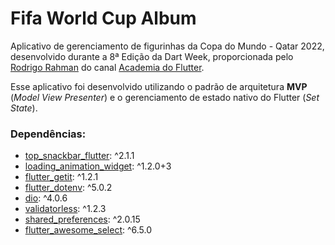 # Fifa World Cup Album

Aplicativo de gerenciamento de figurinhas da Copa do Mundo - Qatar 2022, desenvolvido durante a 8ª Edição da Dart Week, proporcionada pelo [Rodrigo Rahman](https://www.youtube.com/c/RodrigoRahman/featured) do canal [Academia do Flutter](https://academiadoflutter.com.br).

Esse aplicativo foi desenvolvido utilizando o padrão de arquitetura **MVP** (*Model View Presenter*) e o gerenciamento de estado nativo do Flutter (*Set State*).

### Dependências:

* [top_snackbar_flutter](https://pub.dev/packages/top_snackbar_flutter): ^2.1.1
* [loading_animation_widget](https://pub.dev/packages/loading_animation_widget): ^1.2.0+3
* [flutter_getit](https://pub.dev/packages/flutter_getit): ^1.2.1
* [flutter_dotenv](https://pub.dev/packages/flutter_dotenv): ^5.0.2
* [dio](https://pub.dev/packages/dio): ^4.0.6
* [validatorless](https://pub.dev/packages/validatorless): ^1.2.3
* [shared_preferences](https://pub.dev/packages/shared_preferences): ^2.0.15
* [flutter_awesome_select](https://pub.dev/packages/flutter_awesome_select): ^6.5.0
